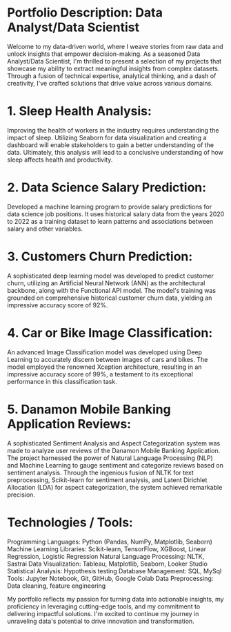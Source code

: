 # Portfolio Description: Data Analyst/Data Scientist

Welcome to my data-driven world, where I weave stories from raw data and unlock insights that empower decision-making. As a seasoned Data Analyst/Data Scientist, I'm thrilled to present a selection of my projects that showcase my ability to extract meaningful insights from complex datasets. Through a fusion of technical expertise, analytical thinking, and a dash of creativity, I've crafted solutions that drive value across various domains.

# 1. Sleep Health Analysis:
Improving the health of workers in the industry requires understanding the impact of sleep. Utilizing Seaborn for data visualization and creating a dashboard will enable stakeholders to gain a better understanding of the data. Ultimately, this analysis will lead to a conclusive understanding of how sleep affects health and productivity.

# 2. Data Science Salary Prediction:
Developed a machine learning program to provide salary predictions for data science job positions. It uses historical salary data from the years 2020 to 2022 as a training dataset to learn patterns and associations between salary and other variables.

# 3. Customers Churn Prediction:
A sophisticated deep learning model was developed to predict customer churn, utilizing an Artificial Neural Network (ANN) as the architectural backbone, along with the Functional API model. The model's training was grounded on comprehensive historical customer churn data, yielding an impressive accuracy score of 92%.

# 4. Car or Bike Image Classification:
An advanced Image Classification model was developed using Deep Learning to accurately discern between images of cars and bikes. The model employed the renowned Xception architecture, resulting in an impressive accuracy score of 99%, a testament to its exceptional performance in this classification task.

# 5. Danamon Mobile Banking Application Reviews: 
A sophisticated Sentiment Analysis and Aspect Categorization system was made to analyze user reviews of the Danamon Mobile Banking Application. The project harnessed the power of Natural Language Processing (NLP) and Machine Learning to gauge sentiment and categorize reviews based on sentiment analysis. Through the ingenious fusion of NLTK for text preprocessing, Scikit-learn for sentiment analysis, and Latent Dirichlet Allocation (LDA) for aspect categorization, the system achieved remarkable precision.

# Technologies / Tools:

Programming Languages: Python (Pandas, NumPy, Matplotlib, Seaborn)
Machine Learning Libraries: Scikit-learn, TensorFlow, XGBoost, Linear Regression, Logistic Regression
Natural Language Processing: NLTK, Sastrai
Data Visualization: Tableau, Matplotlib, Seaborn, Looker Studio
Statistical Analysis: Hypothesis testing
Database Management: SQL, MySql
Tools: Jupyter Notebook, Git, GitHub, Google Colab
Data Preprocessing: Data cleaning, feature engineering

My portfolio reflects my passion for turning data into actionable insights, my proficiency in leveraging cutting-edge tools, and my commitment to delivering impactful solutions. I'm excited to continue my journey in unraveling data's potential to drive innovation and transformation.
